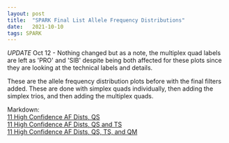 ```yaml
---
layout: post
title:  "SPARK Final List Allele Frequency Distributions"
date:   2021-10-10
tags: SPARK
---
```


*UPDATE* Oct 12 - Nothing changed but as a note, the multiplex quad labels are left as 'PRO' and 'SIB' despite being both affected for these plots since they are looking at the technical labels and details.

These are the allele frequency distribution plots before with the final filters added. These are done with simplex quads individually, then adding the simplex trios, and then adding the multiplex quads.

Markdown:
<br>[11 High Confidence AF Dists, QS](https://www.dropbox.com/s/arsi93z6a5eoy6b/11_hc_AF_quadsimplex.html?dl=0)
<br>[11 High Confidence AF Dists, QS and TS](https://www.dropbox.com/s/odjqybqtzlmqjgx/11_hc_AF_qs_ts.html?dl=0)
<br>[11 High Confidence AF Dists, QS, TS, and QM](https://www.dropbox.com/s/p1nkifu6mav4sw5/11_hc_AF_quads_quadm_trios.html?dl=0)
